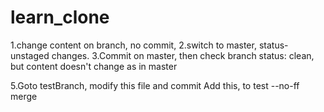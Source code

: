 # learn_clone

1.change content on branch, no commit,
2.switch to master, status-unstaged changes.
3.Commit on master, then check branch status: clean, but content doesn't change as in master

5.Goto testBranch, modify this file and commit
Add this, to test --no-ff merge